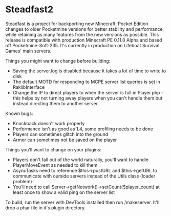 # Steadfast2

Steadfast is a project for backporting new Minecraft: Pocket Edition changes to older Pocketmine versions for better stability and performance, while retaining as many features from the new versions as possible. This release is compatible with production Minecraft PE 0.11.0 Alpha and based off Pocketmine-Soft-235. It's currently in production on Lifeboat Survival Games' main servers.

Things you might want to change before building:
  - Saving the server.log is disabled because it takes a lot of time to write to disk
  - The default MOTD for responding to MCPE server list queries is set in RaklibInterface
  - Change the IP to direct players to when the server is full in Player.php - this helps by not turning away players when you can't handle them but instead directing them to another server.

Known bugs:
   - Knockback doesn't work properly
   - Performance isn't as good as 1.4, some profiling needs to be done
   - Players can sometimes glitch into the ground
   - Armor can sometimes not be saved on the player

Things you'll want to change on your plugins:
   - Players don't fall out of the world naturally, you'll want to handle PlayerMoveEvent as needed to kill them
   - AsyncTasks need to reference $this->postURL and $this->getURL to communicate with ourside servers instead of the Utils class (loader problem)
   - You'll need to call Server->getNetwork()->setCount($player_count) at least once to show a valid ping on the server list

To build, run the server with DevTools installed then run /makeserver. It'll drop a phar file in it's plugin directory.